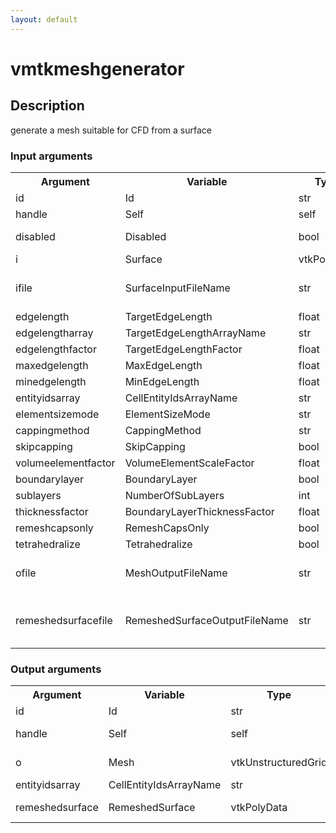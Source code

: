 ```yaml
---
layout: default
---
```

<h1>vmtkmeshgenerator</h1>
<h2>Description</h2>
generate a mesh suitable for CFD from a surface
<h3>Input arguments</h3>
<table class="vmtkscripts">
<tr>
<th>Argument</th><th>Variable</th><th>Type</th><th>Length</th><th>Range</th><th>Default</th><th>Description</th>
</tr>
<tr><td>id</td><td>Id</td><td>str</td><td>1</td><td></td><td>0</td><td>script id</td>
</tr>
<tr><td>handle</td><td>Self</td><td>self</td><td>1</td><td></td><td></td><td>handle to self</td>
</tr>
<tr><td>disabled</td><td>Disabled</td><td>bool</td><td>1</td><td></td><td>0</td><td>disable execution and piping</td>
</tr>
<tr><td>i</td><td>Surface</td><td>vtkPolyData</td><td>1</td><td></td><td></td><td>the input surface</td>
</tr>
<tr><td>ifile</td><td>SurfaceInputFileName</td><td>str</td><td>1</td><td></td><td></td><td>filename for the default Surface reader</td>
</tr>
<tr><td>edgelength</td><td>TargetEdgeLength</td><td>float</td><td>1</td><td>(0.0,)</td><td>1.0</td><td></td>
</tr>
<tr><td>edgelengtharray</td><td>TargetEdgeLengthArrayName</td><td>str</td><td>1</td><td></td><td></td><td></td>
</tr>
<tr><td>edgelengthfactor</td><td>TargetEdgeLengthFactor</td><td>float</td><td>1</td><td>(0.0,)</td><td>1.0</td><td></td>
</tr>
<tr><td>maxedgelength</td><td>MaxEdgeLength</td><td>float</td><td>1</td><td>(0.0,)</td><td>1e+16</td><td></td>
</tr>
<tr><td>minedgelength</td><td>MinEdgeLength</td><td>float</td><td>1</td><td>(0.0,)</td><td>0.0</td><td></td>
</tr>
<tr><td>entityidsarray</td><td>CellEntityIdsArrayName</td><td>str</td><td>1</td><td></td><td>CellEntityIds</td><td></td>
</tr>
<tr><td>elementsizemode</td><td>ElementSizeMode</td><td>str</td><td>1</td><td>["edgelength","edgelengtharray"]</td><td>edgelength</td><td></td>
</tr>
<tr><td>cappingmethod</td><td>CappingMethod</td><td>str</td><td>1</td><td>["simple","annular"]</td><td>simple</td><td></td>
</tr>
<tr><td>skipcapping</td><td>SkipCapping</td><td>bool</td><td>1</td><td></td><td>0</td><td></td>
</tr>
<tr><td>volumeelementfactor</td><td>VolumeElementScaleFactor</td><td>float</td><td>1</td><td>(0.0,)</td><td>0.8</td><td></td>
</tr>
<tr><td>boundarylayer</td><td>BoundaryLayer</td><td>bool</td><td>1</td><td></td><td>0</td><td></td>
</tr>
<tr><td>sublayers</td><td>NumberOfSubLayers</td><td>int</td><td>1</td><td>(0,)</td><td>2</td><td></td>
</tr>
<tr><td>thicknessfactor</td><td>BoundaryLayerThicknessFactor</td><td>float</td><td>1</td><td>(0.0,1.0)</td><td>0.25</td><td></td>
</tr>
<tr><td>remeshcapsonly</td><td>RemeshCapsOnly</td><td>bool</td><td>1</td><td></td><td>0</td><td></td>
</tr>
<tr><td>tetrahedralize</td><td>Tetrahedralize</td><td>bool</td><td>1</td><td></td><td>0</td><td></td>
</tr>
<tr><td>ofile</td><td>MeshOutputFileName</td><td>str</td><td>1</td><td></td><td></td><td>filename for the default Mesh writer</td>
</tr>
<tr><td>remeshedsurfacefile</td><td>RemeshedSurfaceOutputFileName</td><td>str</td><td>1</td><td></td><td></td><td>filename for the default RemeshedSurface writer</td>
</tr>
</table><h3>Output arguments</h3>
<table class="vmtkscripts">
<tr>
<th>Argument</th><th>Variable</th><th>Type</th><th>Length</th><th>Range</th><th>Default</th><th>Description</th>
</tr>
<tr><td>id</td><td>Id</td><td>str</td><td>1</td><td></td><td>0</td><td>script id</td>
</tr>
<tr><td>handle</td><td>Self</td><td>self</td><td>1</td><td></td><td></td><td>handle to self</td>
</tr>
<tr><td>o</td><td>Mesh</td><td>vtkUnstructuredGrid</td><td>1</td><td></td><td></td><td>the output mesh</td>
</tr>
<tr><td>entityidsarray</td><td>CellEntityIdsArrayName</td><td>str</td><td>1</td><td></td><td>CellEntityIds</td><td></td>
</tr>
<tr><td>remeshedsurface</td><td>RemeshedSurface</td><td>vtkPolyData</td><td>1</td><td></td><td></td><td>the output surface</td>
</tr>
</table>
